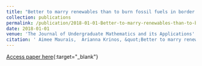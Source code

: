```yaml
---
title: "Better to marry renewables than to burn fossil fuels in border states"
collection: publications
permalink: /publication/2018-01-01-Better-to-marry-renewables-than-to-burn-fossil-fuels-in-border-states
date: 2018-01-01
venue: 'The Journal of Undergraduate Mathematics and its Applications'
citation: ' Aimee Maurais,  Arianna Krinos, &quot;Better to marry renewables than to burn fossil fuels in border states.&quot; <i>The Journal of Undergraduate Mathematics and its Applications</i>, 2018.'
---
```

[Access paper here](https://search.ebscohost.com/login.aspx?direct=true&db=eue&AN=132456010&site=eds-live&scope=site&custid=s8978330&authtype=sso){:target="_blank"}
